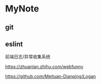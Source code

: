 # MyNote

## git

## eslint

前端日志/异常收集系统

https://zhuanlan.zhihu.com/webfunny

https://github.com/Meituan-Dianping/Logan